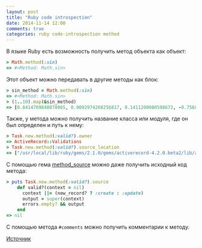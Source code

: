 ```yaml
---
layout: post
title: "Ruby code introspection"
date: 2014-11-14 12:00
comments: true
categories: ruby code-introspection method
---
```


В языке Ruby есть возможность получить метод объекта как объект:

``` ruby
> Math.method(:sin)
=> #<Method: Math.sin>
```

Этот объект можно передавать в другие методы как блок:

``` ruby
> sin_method = Math.method(:sin)
=> #<Method: Math.sin>
> (1..10).map(&sin_method)
=> [0.8414709848078965, 0.9092974268256817, 0.1411200080598672, -0.7568024953079282, -0.9589242746631385, -0.27941549819892586, 0.6569865987187891, 0.9893582466233818, 0.4121184852417566, -0.5440211108893699]
```

Также, у метода можно получить название класса или модуля, где он был определен и путь к нему:

``` ruby
> Task.new.method(:valid?).owner
=> ActiveRecord::Validations
> Task.new.method(:valid?).source_location
=> ["/usr/local/lib/ruby/gems/2.1.0/gems/activerecord-4.2.0.beta2/lib/active_record/validations.rb", 55]
```

С помощью гема [method_source](https://github.com/banister/method_source) можно даже получить исходный код метода:

``` ruby
> puts Task.new.method(:valid?).source
    def valid?(context = nil)
      context ||= (new_record? ? :create : :update)
      output = super(context)
      errors.empty? && output
    end
=> nil
```

С помощью метода ```#comments``` можно получить комментарии к методу.

[Источник](http://www.justinweiss.com/blog/2014/11/10/fun-with-the-method-method/?utm_source=rubyweekly&utm_medium=email)


